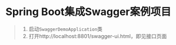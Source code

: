 # Spring Boot集成Swagger案例项目
> 1. 启动`SwaggerDemoApplication`类
> 2. 打开http://localhost:8801/swagger-ui.html，即见接口页面